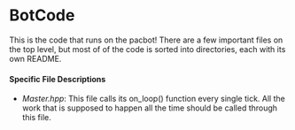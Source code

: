 # BotCode

This is the code that runs on the pacbot! There are a few important files on the top level, but most of of the code is sorted into directories, each with its own README.

#### Specific File Descriptions
- _Master.hpp_: This file calls its on_loop() function every single tick. All the work that is supposed to happen all the time should be called through this file.
